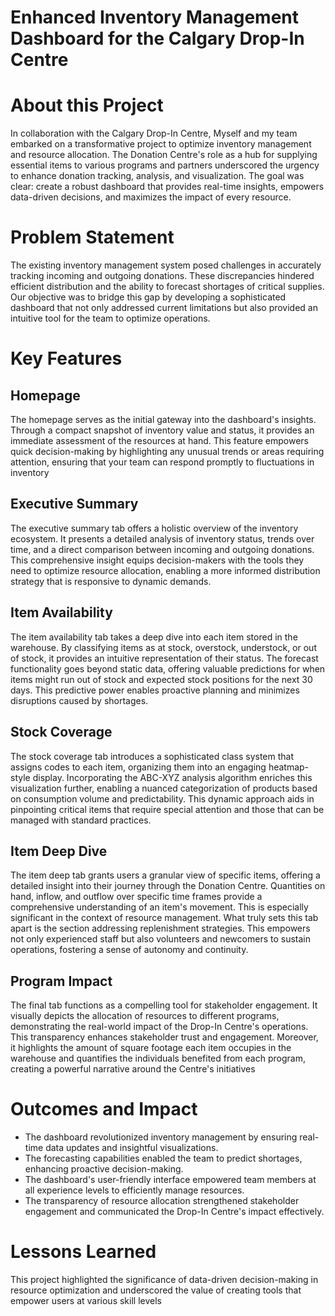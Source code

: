 # Enhanced Inventory Management Dashboard for the Calgary Drop-In Centre

# About this Project

In collaboration with the Calgary Drop-In Centre, Myself and my team embarked on a transformative project to optimize inventory management and resource allocation. The Donation Centre's role as a hub for supplying essential items to various programs and partners underscored the urgency to enhance donation tracking, analysis, and visualization. The goal was clear: create a robust dashboard that provides real-time insights, empowers data-driven decisions, and maximizes the impact of every resource.

# Problem Statement

The existing inventory management system posed challenges in accurately tracking incoming and outgoing donations. These discrepancies hindered efficient distribution and the ability to forecast shortages of critical supplies. Our objective was to bridge this gap by developing a sophisticated dashboard that not only addressed current limitations but also provided an intuitive tool for the team to optimize operations.

# Key Features
 ## Homepage
 The homepage serves as the initial gateway into the dashboard's insights. Through a compact snapshot of inventory value and status, it provides an immediate assessment of the resources at hand. This feature empowers quick decision-making by highlighting any unusual trends or areas requiring attention, ensuring that your team can respond promptly to fluctuations in inventory

 ## Executive Summary
 The executive summary tab offers a holistic overview of the inventory ecosystem. It presents a detailed analysis of inventory status, trends over time, and a direct comparison between incoming and outgoing donations. This comprehensive insight equips decision-makers with the tools they need to optimize resource allocation, enabling a more informed distribution strategy that is responsive to dynamic demands.
 
 ## Item Availability
 The item availability tab takes a deep dive into each item stored in the warehouse. By classifying items as at stock, overstock, understock, or out of stock, it provides an intuitive representation of their status. The forecast functionality goes beyond static data, offering valuable predictions for when items might run out of stock and expected stock positions for the next 30 days. This predictive power enables proactive planning and minimizes disruptions caused by shortages.
 
 ## Stock Coverage
 The stock coverage tab introduces a sophisticated class system that assigns codes to each item, organizing them into an engaging heatmap-style display. Incorporating the ABC-XYZ analysis algorithm enriches this visualization further, enabling a nuanced categorization of products based on consumption volume and predictability. This dynamic approach aids in pinpointing critical items that require special attention and those that can be managed with standard practices.
 
 ## Item Deep Dive
 The item deep tab grants users a granular view of specific items, offering a detailed insight into their journey through the Donation Centre. Quantities on hand, inflow, and outflow over specific time frames provide a comprehensive understanding of an item's movement. This is especially significant in the context of resource management. What truly sets this tab apart is the section addressing replenishment strategies. This empowers not only experienced staff but also volunteers and newcomers to sustain operations, fostering a sense of autonomy and continuity.
 
 ## Program Impact 
 The final tab functions as a compelling tool for stakeholder engagement. It visually depicts the allocation of resources to different programs, demonstrating the real-world impact of the Drop-In Centre's operations. This transparency enhances stakeholder trust and engagement. Moreover, it highlights the amount of square footage each item occupies in the warehouse and quantifies the individuals benefited from each program, creating a powerful narrative around the Centre's initiatives

# Outcomes and Impact

- The dashboard revolutionized inventory management by ensuring real-time data updates and insightful visualizations.
- The forecasting capabilities enabled the team to predict shortages, enhancing proactive decision-making.
- The dashboard's user-friendly interface empowered team members at all experience levels to efficiently manage resources.
- The transparency of resource allocation strengthened stakeholder engagement and communicated the Drop-In Centre's impact effectively.


# Lessons Learned

This project highlighted the significance of data-driven decision-making in resource optimization and underscored the value of creating tools that empower users at various skill levels






